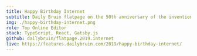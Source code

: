 ```yaml
---
title: Happy Birthday Internet
subtitle: Daily Bruin flatpage on the 50th anniversary of the invention of the Internet
img: ./happy-birthday-internet.png
role: Top Online Editor
stack: TypeScript, React, Gatsby.js
github: dailybruin/flatpage.2019.internet
live: https://features.dailybruin.com/2019/happy-birthday-internet/
---
```

